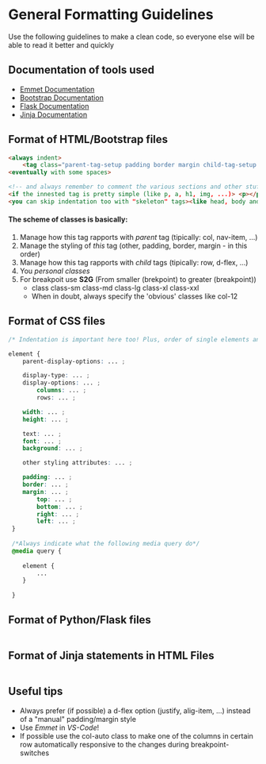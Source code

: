 # General Formatting Guidelines
Use the following guidelines to make a clean code, so everyone else will be able to read it better and quickly

## Documentation of tools used
- [Emmet Documentation](https://docs.emmet.io/)   
- [Bootstrap Documentation](https://getbootstrap.com/docs/5.2/getting-started/introduction/)
- [Flask Documentation](https://flask.palletsprojects.com/en/2.2.x/)
- [Jinja Documentation](https://jinja.palletsprojects.com/)

## Format of HTML/Bootstrap files

```html
<always indent>
    <tag class="parent-tag-setup padding border margin child-tag-setup gutter personalClass" id="..." style="..." href/src="..."></tag>
<eventually with some spaces>

<!-- and always remember to comment the various sections and other stuff! -->
<if the innested tag is pretty simple (like p, a, h1, img, ...)> <p></p> <you can eventually skip the indentation>
<you can skip indentation too with "skeleton" tags><like head, body and html>
```

#### The scheme of classes is basically: 
1. Manage how this tag rapports with _parent_ tag (tipically: col, nav-item, ...)
2. Manage the styling of _this_ tag (other, padding, border, margin - in this order)
3. Manage how this tag rapports with _child_ tags (tipically: row, d-flex, ...) 
4. You _personal classes_
5. For breakpoit use **S2G** (From smaller (brekpoint) to greater (breakpoint))
    * class class-sm class-md class-lg class-xl class-xxl
    * When in doubt, always specify the 'obvious' classes like col-12

## Format of CSS files
```css
/* Indentation is important here too! Plus, order of single elements and their attributes is based on gerarchy since this is a *CASCADE* style sheet */

element {
    parent-display-options: ... ;

    display-type: ... ;
    display-options: ... ;
        columns: ... ;
        rows: ... ;

    width: ... ;
    height: ... ;

    text: ... ;
    font: ... ;
    background: ... ;

    other styling attributes: ... ;

    padding: ... ;
    border: ... ;
    margin: ... ;
        top: ... ;
        bottom: ... ;
        right: ... ;
        left: ... ;
 }
 
 /*Always indicate what the following media query do*/
 @media query {
 
    element {
        ...
    }
 
 }

```

## Format of Python/Flask files
```python

```

## Format of Jinja statements in HTML Files

```html

```

## Useful tips

* Always prefer (if possible) a d-flex option (justify, alig-item, ...) instead of a "manual" padding/margin style
* Use _Emmet_ in _VS-Code_!
* If possible use the col-auto class to make one of the columns in certain row automatically responsive to the changes during breakpoint-switches
